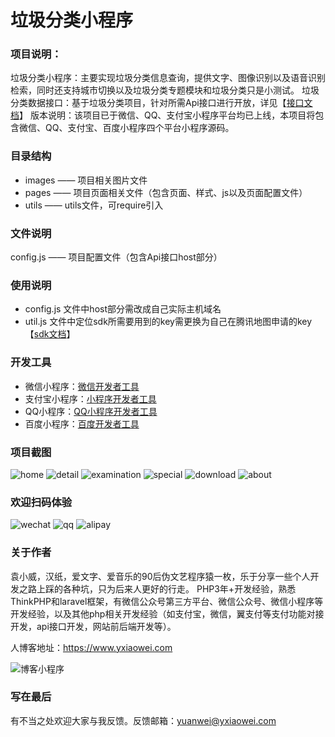 # 垃圾分类小程序
### 项目说明：
垃圾分类小程序：主要实现垃圾分类信息查询，提供文字、图像识别以及语音识别检索，同时还支持城市切换以及垃圾分类专题模块和垃圾分类只是小测试。
垃圾分类数据接口：基于垃圾分类项目，针对所需Api接口进行开放，详见【[接口文档](https://www.yxiaowei.com/docs)】
版本说明：该项目已于微信、QQ、支付宝小程序平台均已上线，本项目将包含微信、QQ、支付宝、百度小程序四个平台小程序源码。
### 目录结构
- images —— 项目相关图片文件
- pages —— 项目页面相关文件（包含页面、样式、js以及页面配置文件）
- utils —— utils文件，可require引入
### 文件说明
config.js —— 项目配置文件（包含Api接口host部分）

### 使用说明
- config.js 文件中host部分需改成自己实际主机域名
- util.js 文件中定位sdk所需要用到的key需更换为自己在腾讯地图申请的key【[sdk文档](https://lbs.qq.com/product/miniapp/jssdk/)】

### 开发工具
- 微信小程序：[微信开发者工具](https://developers.weixin.qq.com/miniprogram/dev/devtools/download.html)
- 支付宝小程序：[小程序开发者工具](https://q.qq.com/wiki/devtool/changelog.html#开发者工具更新日志)
- QQ小程序：[QQ小程序开发者工具](https://q.qq.com/wiki/devtool/changelog.html#开发者工具更新日志)
- 百度小程序：[百度开发者工具](https://smartprogram.baidu.com/docs/introduction/tool/)

### 项目截图
![home](https://github.com/joelingwei/rubbish/blob/master/images/01.png)
![detail](https://github.com/joelingwei/rubbish/blob/master/images/02.png)
![examination](https://github.com/joelingwei/rubbish/blob/master/images/03.jpg)
![special](https://github.com/joelingwei/rubbish/blob/master/images/04.jpg)
![download](https://github.com/joelingwei/rubbish/blob/master/images/05.png)
![about](https://github.com/joelingwei/rubbish/blob/master/images/06.png)

### 欢迎扫码体验
![wechat](https://github.com/joelingwei/rubbish/blob/master/images/wechat.jpg)
![qq](https://github.com/joelingwei/rubbish/blob/master/images/qq.jpg)
![alipay](https://github.com/joelingwei/rubbish/blob/master/images/alipay.jpg)

### 关于作者
袁小威，汉纸，爱文字、爱音乐的90后伪文艺程序猿一枚，乐于分享一些个人开发之路上踩的各种坑，只为后来人更好的行走。 PHP3年+开发经验，熟悉ThinkPHP和laravel框架，有微信公众号第三方平台、微信公众号、微信小程序等开发经验，以及其他php相关开发经验（如支付宝，微信，翼支付等支付功能对接开发，api接口开发，网站前后端开发等）。

人博客地址：https://www.yxiaowei.com

![博客小程序](https://github.com/joelingwei/rubbish/blob/master/images/wx_rotine.jpg)

### 写在最后
有不当之处欢迎大家与我反馈。反馈邮箱：yuanwei@yxiaowei.com